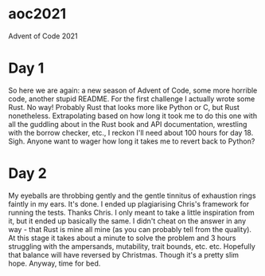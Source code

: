 # aoc2021
Advent of Code 2021

# Day 1
So here we are again: a new season of Advent of Code, some more horrible code, another stupid README. For the first challenge I actually wrote some Rust. No way! Probably Rust that looks more like Python or C, but Rust nonetheless. Extrapolating based on how long it took me to do this one with all the guddling about in the Rust book and API documentation, wrestling with the borrow checker, etc., I reckon I'll need about 100 hours for day 18. Sigh. Anyone want to wager how long it takes me to revert back to Python? 

# Day 2
My eyeballs are throbbing gently and the gentle tinnitus of exhaustion rings faintly in my ears. It's done. I ended up plagiarising Chris's framework for running the tests. Thanks Chris. I only meant to take a little inspiration from it, but it ended up basically the same. I didn't cheat on the answer in any way - that Rust is mine all mine (as you can probably tell from the quality). At this stage it takes about a minute to solve the problem and 3 hours struggling with the ampersands, mutability, trait bounds, etc. etc. Hopefully that balance will have reversed by Christmas. Though it's a pretty slim hope. Anyway, time for bed.      
